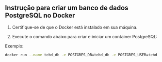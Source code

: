 ## Instrução para criar um banco de dados PostgreSQL no Docker

1. Certifique-se de que o Docker está instalado em sua máquina.

2. Execute o comando abaixo para criar e iniciar um container PostgreSQL:

Exemplo:
```bash
docker run --name tebd_db -e POSTGRES_DB=tebd_db -e POSTGRES_USER=tebd -e POSTGRES_PASSWORD=tebd -p 5432:5432 -d postgres
```
